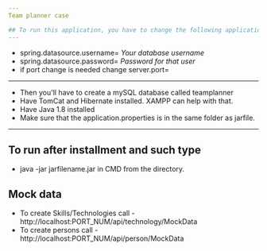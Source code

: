 ```yaml
---
Team planner case

## To run this application, you have to change the following application.properties.
---
```

- spring.datasource.username= *Your database username*
- spring.datasource.password= *Password for that user*
- if port change is needed change server.port=

---
- Then you'll have to create a mySQL database called teamplanner
- Have TomCat and Hibernate installed. XAMPP can help with that.
- Have Java 1.8 installed
- Make sure that the application.properties is in the same folder as jarfile.
---

## To run after installment and such type 
- java -jar jarfilename.jar in CMD from the directory.


## Mock data
- To create Skills/Technologies call - http://localhost:PORT_NUM/api/technology/MockData 
- To create persons call - http://localhost:PORT_NUM/api/person/MockData
